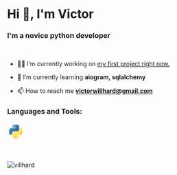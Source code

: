 <h1>Hi 👋, I'm Victor</h1>
<h3>I'm a novice python developer</h3>
<br>

- 👨‍💻 I’m currently working on [my first project right now.](https://github.com/Villhard/TestAttest)

- 📖 I’m currently learning **aiogram, sqlalchemy**

- 📫 How to reach me **victorwillhard@gmail.com**

<h3 align="left">Languages and Tools:</h3>
<p align="left"> <a href="https://www.python.org" target="_blank" rel="noreferrer"> <img src="https://raw.githubusercontent.com/devicons/devicon/master/icons/python/python-original.svg" alt="python" width="40" height="40"/> </a> </p>
<br>

<p><img align="center" src="https://github-readme-streak-stats.herokuapp.com/?user=villhard&" alt="villhard" /></p>
